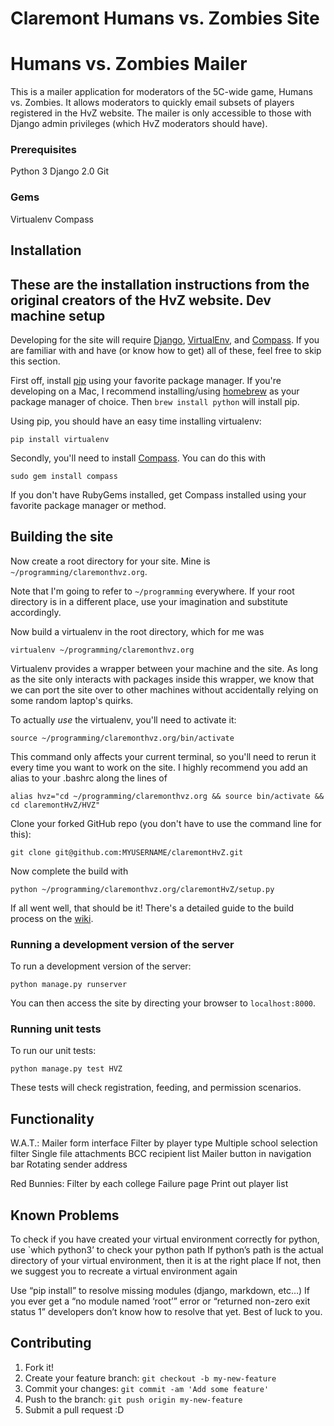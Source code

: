Claremont Humans vs. Zombies Site
====================================

# Humans vs. Zombies Mailer

This is a mailer application for moderators of the 5C-wide game, Humans vs. Zombies. It allows moderators to quickly email subsets of players registered in the HvZ website. The mailer is only accessible to those with Django admin privileges (which HvZ moderators should have). 

### Prerequisites
Python 3
Django 2.0
Git

### Gems
Virtualenv
Compass

## Installation

These are the installation instructions from the original creators of the HvZ website. 
Dev machine setup
-----------------

Developing for the site will require [Django](http://www.djangoproject.com/), [VirtualEnv](http://pypi.python.org/pypi/virtualenv/),
and [Compass](http://rubygems.org/gems/compass). If you are familiar with and have (or know how to
get) all of these, feel free to skip this section.

First off, install [pip](http://www.pip-installer.org/) using your favorite package manager. If you're developing on a Mac, I recommend installing/using [homebrew](http://mxcl.github.io/homebrew/) as your package manager of choice. Then `brew install python` will install pip.

Using pip, you should have an easy time installing virtualenv:

    pip install virtualenv

Secondly, you'll need to install [Compass](http://rubygems.org/gems/compass). You can do this with

    sudo gem install compass

If you don't have RubyGems installed, get Compass installed using your
favorite package manager or method.

Building the site
-----------------

Now create a root directory for your site. Mine is
`~/programming/claremonthvz.org`.

Note that I'm going to refer to `~/programming` everywhere. If your
root directory is in a different place, use your imagination and
substitute accordingly.

Now build a virtualenv in the root directory, which for me was

    virtualenv ~/programming/claremonthvz.org

Virtualenv provides a wrapper between your machine and the site. As
long as the site only interacts with packages inside this wrapper, we
know that we can port the site over to other machines without
accidentally relying on some random laptop's quirks.

To actually *use* the virtualenv, you'll need to activate it:

    source ~/programming/claremonthvz.org/bin/activate

This command only affects your current terminal, so you'll need to
rerun it every time you want to work on the site. I highly recommend
you add an alias to your .bashrc along the lines of

    alias hvz="cd ~/programming/claremonthvz.org && source bin/activate && cd claremontHvZ/HVZ"

Clone your forked GitHub repo (you don't have to use the command line
for this):

    git clone git@github.com:MYUSERNAME/claremontHvZ.git

Now complete the build with

    python ~/programming/claremonthvz.org/claremontHvZ/setup.py

If all went well, that should be it! There's a detailed guide to the
build process on the [wiki](http://github.com/Claremont-HvZ-Web-Team/claremontHvZ/wiki/Full-installation-process).

### Running a development version of the server

To run a development version of the server:

    python manage.py runserver

You can then access the site by directing your browser to `localhost:8000`.

### Running unit tests

To run our unit tests:

    python manage.py test HVZ

These tests will check registration, feeding, and permission scenarios.

## Functionality
W.A.T.:
Mailer form interface
Filter by player type
Multiple school selection filter
Single file attachments
BCC recipient list
Mailer button in navigation bar
Rotating sender address

Red Bunnies:
Filter by each college
Failure page
Print out player list

## Known Problems
To check if you have created your virtual environment correctly for python, use `which python3’ to check your python path
If python’s path is the actual directory of your virtual environment, then it is at the right place
If not, then we suggest you to recreate a virtual environment again

Use “pip install” to resolve missing modules (django, markdown, etc…)
If you ever get a “no module named ‘root’” error or “returned non-zero exit status 1” developers don’t know how to resolve that yet. Best of luck to you.

## Contributing

1. Fork it!
2. Create your feature branch: `git checkout -b my-new-feature`
3. Commit your changes: `git commit -am 'Add some feature'`
4. Push to the branch: `git push origin my-new-feature`
5. Submit a pull request :D

